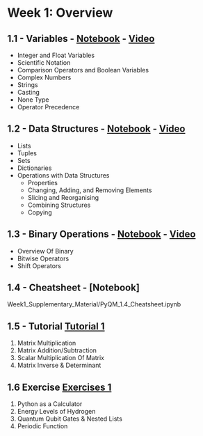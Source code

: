 # Week 1: Overview

## 1.1 - Variables - [Notebook](./notebooks/pyqm-1.1-variables.ipynb) - [Video](https://youtu.be/dU8NKvAxcnE)

- Integer and Float Variables
- Scientific Notation
- Comparison Operators and Boolean Variables
- Complex Numbers
- Strings
- Casting
- None Type
- Operator Precedence

## 1.2 - Data Structures - [Notebook](./notebooks/pyqm-1.2-data-structures.ipynb) - [Video](https://youtu.be/yCQQwTEaMvs)

- Lists
- Tuples
- Sets
- Dictionaries
- Operations with Data Structures
    - Properties
    - Changing, Adding, and Removing Elements
    - Slicing and Reorganising
    - Combining Structures
    - Copying
    
## 1.3 - Binary Operations - [Notebook](./notebooks/pyqm-1.3-binary-operations.ipynb) - [Video](https://youtu.be/dMw8E-8cQpc)

- Overview Of Binary
- Bitwise Operators
- Shift Operators

## 1.4 - Cheatsheet - [Notebook]

Week1_Supplementary_Material/PyQM_1.4_Cheatsheet.ipynb

## 1.5 - Tutorial [Tutorial 1](Week1_Exercises/PyQM_Tut.1_sol.ipynb) 
1. Matrix Multiplication
2. Matrix Addition/Subtraction
3. Scalar Multiplication Of Matrix
4. Matrix Inverse & Determinant

## 1.6 Exercise [Exercises 1](Week1_Exercises/PyQM_Ex.1_sol.ipynb) 
1. Python as a Calculator
2. Energy Levels of Hydrogen
3. Quantum Qubit Gates & Nested Lists
4. Periodic Function
